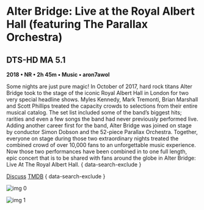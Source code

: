 # Alter Bridge: Live at the Royal Albert Hall (featuring The Parallax Orchestra)

## DTS-HD MA 5.1

**2018 • NR • 2h 45m • Music • aron7awol**

Some nights are just pure magic!  In October of 2017, hard rock titans Alter Bridge took to the stage of the iconic Royal Albert Hall in London for two very special headline shows.  Myles Kennedy, Mark Tremonti, Brian Marshall and Scott Phillips treated the capacity crowds to selections from their entire musical catalog.  The set list included some of the band’s biggest hits; rarities and even a few songs the band had never previously performed live.  Adding another career first for the band, Alter Bridge was joined on stage by conductor Simon Dobson and the 52-piece Parallax Orchestra.  Together, everyone on stage during those two extraordinary nights treated the combined crowd of over 10,000 fans to an unforgettable music experience.  Now those two performances have been combined in to one full length, epic concert that is to be shared with fans around the globe in  Alter Bridge: Live At The Royal Albert Hall.
{ data-search-exclude }

[Discuss](https://www.avsforum.com/threads/bass-eq-for-filtered-movies.2995212/post-57400242)  [TMDB](https://www.themoviedb.org/movie/547007)
{ data-search-exclude }

![img 0](https://i.imgur.com/TFpXzPL.jpg)

![img 1](https://i.imgur.com/UxzuW2X.png)


